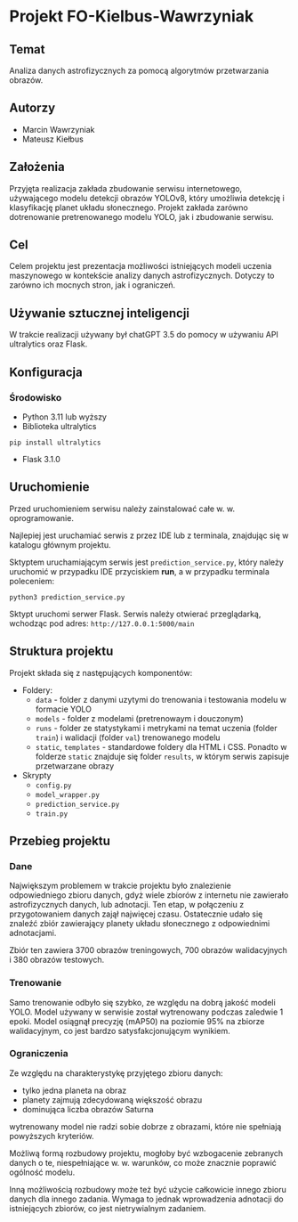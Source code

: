 # Projekt FO-Kielbus-Wawrzyniak

## Temat
Analiza danych astrofizycznych za pomocą algorytmów przetwarzania obrazów.

## Autorzy
- Marcin Wawrzyniak
- Mateusz Kiełbus

## Założenia
Przyjęta realizacja zakłada zbudowanie serwisu internetowego, używającego modelu detekcji obrazów YOLOv8, który umożliwia detekcję i klasyfikację planet układu słonecznego. Projekt zakłada zarówno dotrenowanie pretrenowanego modelu YOLO, jak i zbudowanie serwisu.

## Cel
Celem projektu jest prezentacja możliwości istniejących modeli uczenia maszynowego w kontekście analizy danych astrofizycznych. Dotyczy to zarówno ich mocnych stron, jak i ograniczeń.

## Używanie sztucznej inteligencji
W trakcie realizacji używany był chatGPT 3.5 do pomocy w używaniu API ultralytics oraz Flask.

## Konfiguracja

### Środowisko

- Python 3.11 lub wyższy
- Biblioteka ultralytics
```
pip install ultralytics
```
- Flask 3.1.0

## Uruchomienie
Przed uruchomieniem serwisu należy zainstalować całe w. w. oprogramowanie.

Najlepiej jest uruchamiać serwis z przez IDE lub z terminala, znajdując się w katalogu głównym projektu.

Sktyptem uruchamiającym serwis jest `prediction_service.py`, który należy uruchomić w przypadku IDE przyciskiem **run**, a w przypadku terminala poleceniem:
```
python3 prediction_service.py
```

Sktypt uruchomi serwer Flask. Serwis należy otwierać przeglądarką, wchodząc pod adres: `http://127.0.0.1:5000/main`


## Struktura projektu
Projekt składa się z następujących komponentów:
- Foldery:
    - `data` - folder z danymi uzytymi do trenowania i testowania modelu w formacie YOLO
    - `models` - folder z modelami (pretrenowaym i douczonym)
    - `runs` - folder ze statystykami i metrykami na temat uczenia (folder `train`) i walidacji (folder `val`) trenowanego modelu
    - `static`, `templates` - standardowe foldery dla HTML i CSS. Ponadto w folderze `static` znajduje się folder `results`, w którym serwis zapisuje przetwarzane obrazy
- Skrypty
    - `config.py`
    - `model_wrapper.py`
    - `prediction_service.py`
    - `train.py`

## Przebieg projektu
### Dane
Największym problemem w trakcie projektu było znalezienie odpowiedniego zbioru danych, gdyż wiele zbiorów z internetu nie zawierało astrofizycznych danych, lub adnotacji. Ten etap, w połączeniu z przygotowaniem danych zajął najwięcej czasu. Ostatecznie udało się znaleźć zbiór zawierający planety układu słonecznego z odpowiednimi adnotacjami.

Zbiór ten zawiera 3700 obrazów treningowych, 700 obrazów walidacyjnych i 380 obrazów testowych.

### Trenowanie
Samo trenowanie odbyło się szybko, ze względu na dobrą jakość modeli YOLO. Model używany w serwisie został wytrenowany podczas zaledwie 1 epoki. Model osiągnął precyzję (mAP50) na poziomie 95% na zbiorze walidacyjnym, co jest bardzo satysfakcjonującym wynikiem.

### Ograniczenia
Ze względu na charakterystykę przyjętego zbioru danych:
- tylko jedna planeta na obraz
- planety zajmują zdecydowaną większość obrazu
- dominująca liczba obrazów Saturna

wytrenowany model nie radzi sobie dobrze z obrazami, które nie spełniają powyższych kryteriów.

Możliwą formą rozbudowy projektu, mogłoby być wzbogacenie zebranych danych o te, niespełniające w. w. warunków, co może znacznie poprawić ogólność modelu.

Inną możliwością rozbudowy może też być użycie całkowicie innego zbioru danych dla innego zadania. Wymaga to jednak wprowadzenia adnotacji do istniejących zbiorów, co jest nietrywialnym zadaniem.